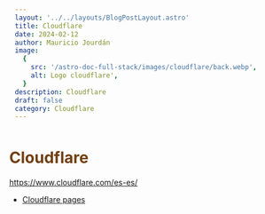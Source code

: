 ```yaml
---
layout: '../../layouts/BlogPostLayout.astro'
title: Cloudflare
date: 2024-02-12
author: Mauricio Jourdán
image:
  {
    src: '/astro-doc-full-stack/images/cloudflare/back.webp',
    alt: Logo cloudflare',
  }
description: Cloudflare
draft: false
category: Cloudflare
---
```


# Cloudflare

https://www.cloudflare.com/es-es/

- [Cloudflare pages](/astro-doc-full-stack/blog/cloudflare/cloudflare-pages)

<style>
  h1 { color: #713f12; }
  h2 { color: #2563eb; }
  h3 { color: #a855f7; }
  img {
    width: 100%;
    height: 100%;
    object-fit: cover;
  }
  img[alt="Nest Inyección de dependencias."] {
  max-width:  400px;
  margin: 0 auto;
  display: block;
  }
  pre {
    padding: 10px;
  }
</style>

